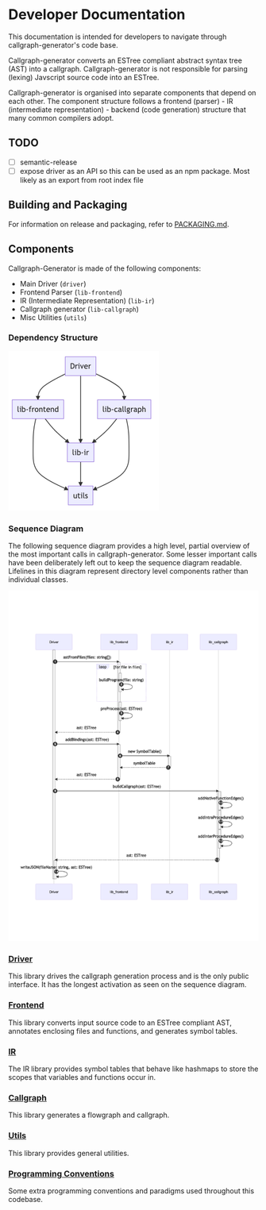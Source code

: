 # Developer Documentation

This documentation is intended for developers to navigate through callgraph-generator's code base.

Callgraph-generator converts an ESTree compliant abstract syntax tree (AST) into a callgraph. Callgraph-generator is not responsible for parsing (lexing) Javscript source code into an ESTree.

Callgraph-generator is organised into separate components that depend on each other. The component structure follows a frontend (parser) - IR (intermediate representation) - backend (code generation) structure that many common compilers adopt.

## TODO

- [ ] semantic-release
- [ ] expose driver as an API so this can be used as an npm package. Most likely as an export from root index file

## Building and Packaging

For information on release and packaging, refer to [PACKAGING.md](./docs/PACKAGING.md).

## Components

Callgraph-Generator is made of the following components:

- Main Driver (`driver`)
- Frontend Parser (`lib-frontend`)
- IR (Intermediate Representation) (`lib-ir`)
- Callgraph generator (`lib-callgraph`)
- Misc Utilities (`utils`)

### Dependency Structure

![dep structure](./docs/diagrams/dependency.png)

### Sequence Diagram

The following sequence diagram provides a high level, partial overview of the most important calls in callgraph-generator. Some lesser important calls have been deliberately left out to keep the sequence diagram readable. Lifelines in this diagram represent directory level components rather than individual classes.

![sequence](./docs/diagrams/sequence.png)

### [Driver](./docs/DRIVER.md)

This library drives the callgraph generation process and is the only public interface. It has the longest activation as seen on the sequence diagram.

### [Frontend](./docs/FRONTEND.md)

This library converts input source code to an ESTree compliant AST, annotates enclosing files and functions, and generates symbol tables.

### [IR](#)

The IR library provides symbol tables that behave like hashmaps to store the scopes that variables and functions occur in.

### [Callgraph](#)

This library generates a flowgraph and callgraph.

### [Utils](#)

This library provides general utilities.

### [Programming Conventions](./docs/CONVENTIONS.md)

Some extra programming conventions and paradigms used throughout this codebase.
